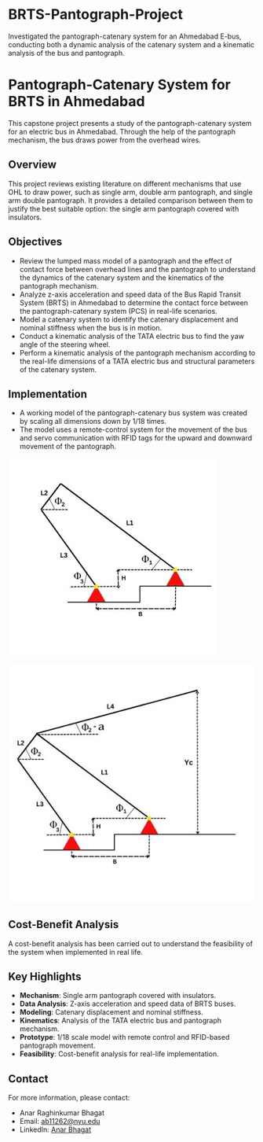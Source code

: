 # BRTS-Pantograph-Project
Investigated the pantograph-catenary system for an Ahmedabad E-bus, conducting both a dynamic analysis of the catenary system and a kinematic analysis of the bus and pantograph.   

# Pantograph-Catenary System for BRTS in Ahmedabad

This capstone project presents a study of the pantograph-catenary system for an electric bus in Ahmedabad. Through the help of the pantograph mechanism, the bus draws power from the overhead wires.

## Overview

This project reviews existing literature on different mechanisms that use OHL to draw power, such as single arm, double arm pantograph, and single arm double pantograph. It provides a detailed comparison between them to justify the best suitable option: the single arm pantograph covered with insulators.

## Objectives

- Review the lumped mass model of a pantograph and the effect of contact force between overhead lines and the pantograph to understand the dynamics of the catenary system and the kinematics of the pantograph mechanism.
- Analyze z-axis acceleration and speed data of the Bus Rapid Transit System (BRTS) in Ahmedabad to determine the contact force between the pantograph-catenary system (PCS) in real-life scenarios.
- Model a catenary system to identify the catenary displacement and nominal stiffness when the bus is in motion.
- Conduct a kinematic analysis of the TATA electric bus to find the yaw angle of the steering wheel.
- Perform a kinematic analysis of the pantograph mechanism according to the real-life dimensions of a TATA electric bus and structural parameters of the catenary system.

## Implementation

- A working model of the pantograph-catenary bus system was created by scaling all dimensions down by 1/18 times.
- The model uses a remote-control system for the movement of the bus and servo communication with RFID tags for the upward and downward movement of the pantograph.

  
![Four Bar Mechanism](https://github.com/anarbhagat/BRTS-Pantograph-Project/blob/main/PANTO_1.jpg?raw=true)



![With Pantograph Head](https://github.com/anarbhagat/BRTS-Pantograph-Project/blob/main/PANTO_2.jpg?raw=true)



## Cost-Benefit Analysis

A cost-benefit analysis has been carried out to understand the feasibility of the system when implemented in real life.

## Key Highlights

- **Mechanism**: Single arm pantograph covered with insulators.
- **Data Analysis**: Z-axis acceleration and speed data of BRTS buses.
- **Modeling**: Catenary displacement and nominal stiffness.
- **Kinematics**: Analysis of the TATA electric bus and pantograph mechanism.
- **Prototype**: 1/18 scale model with remote control and RFID-based pantograph movement.
- **Feasibility**: Cost-benefit analysis for real-life implementation.

## Contact

For more information, please contact:
- Anar Raghinkumar Bhagat
- Email: [ab11262@nyu.edu](mailto:ab11262@nyu.edu)
- LinkedIn: [Anar Bhagat](https://www.linkedin.com/in/anarbhagat)

